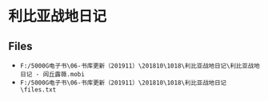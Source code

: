 # 利比亚战地日记

## Files

- `F:/5000G电子书\06-书库更新（201911）\201810\1018\利比亚战地日记\利比亚战地日记 - 闾丘露薇.mobi`
- `F:/5000G电子书\06-书库更新（201911）\201810\1018\利比亚战地日记\files.txt`
